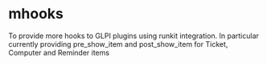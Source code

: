 # mhooks
To provide more hooks to GLPI plugins using runkit integration.
In particular currently providing pre_show_item and post_show_item for Ticket, Computer and Reminder items
